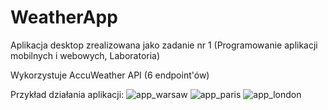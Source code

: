 # WeatherApp
Aplikacja desktop zrealizowana jako zadanie nr 1 (Programowanie aplikacji mobilnych i webowych, Laboratoria)

Wykorzystuje AccuWeather API (6 endpoint'ów)


Przykład działania aplikacji:
![app_warsaw](https://github.com/Anna3001/WeatherApp/assets/110662890/75891c72-7a6e-4912-81a3-7c6bcd70c946)
![app_paris](https://github.com/Anna3001/WeatherApp/assets/110662890/d663670d-3ab8-4a74-b35d-3fdf51c3ccd8)
![app_london](https://github.com/Anna3001/WeatherApp/assets/110662890/4ca46ce7-486a-4fc6-ab6e-6c20971bf13a)
